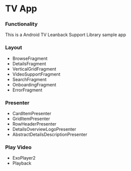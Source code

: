 # TV App

### Functionality
This is a Android TV Leanback Support Library sample app

### Layout
+ BrowseFragment
+ DetailsFragment
+ VerticalGridFragment
+ VideoSupportFragment
+ SearchFragment
+ OnboardingFragment
+ ErrorFragment

### Presenter
+ CardItemPresenter
+ GridItemPresenter
+ RowHeaderPresenter
+ DetailsOverviewLogoPresenter
+ AbstractDetailsDescriptionPresenter

### Play Video
+ ExoPlayer2
+ Playback
